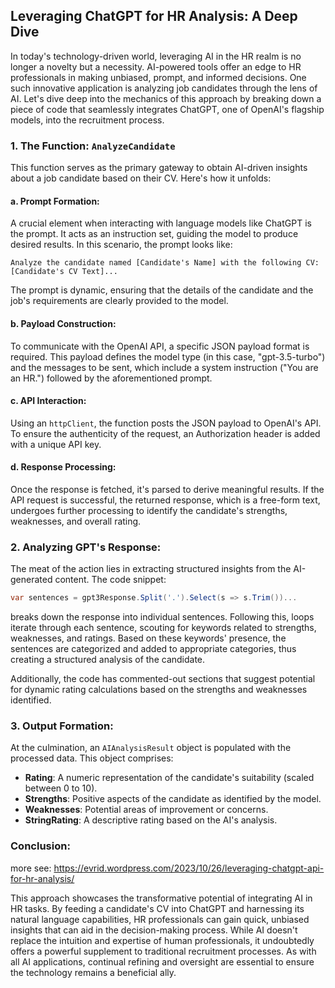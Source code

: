 ## Leveraging ChatGPT for HR Analysis: A Deep Dive

In today's technology-driven world, leveraging AI in the HR realm is no longer a novelty but a necessity. AI-powered tools offer an edge to HR professionals in making unbiased, prompt, and informed decisions. One such innovative application is analyzing job candidates through the lens of AI. Let's dive deep into the mechanics of this approach by breaking down a piece of code that seamlessly integrates ChatGPT, one of OpenAI's flagship models, into the recruitment process.

### 1. **The Function: `AnalyzeCandidate`**

This function serves as the primary gateway to obtain AI-driven insights about a job candidate based on their CV. Here's how it unfolds:

#### a. **Prompt Formation**:

A crucial element when interacting with language models like ChatGPT is the prompt. It acts as an instruction set, guiding the model to produce desired results. In this scenario, the prompt looks like:

```
Analyze the candidate named [Candidate's Name] with the following CV: [Candidate's CV Text]...
```

The prompt is dynamic, ensuring that the details of the candidate and the job's requirements are clearly provided to the model.

#### b. **Payload Construction**:

To communicate with the OpenAI API, a specific JSON payload format is required. This payload defines the model type (in this case, "gpt-3.5-turbo") and the messages to be sent, which include a system instruction ("You are an HR.") followed by the aforementioned prompt.

#### c. **API Interaction**:

Using an `httpClient`, the function posts the JSON payload to OpenAI's API. To ensure the authenticity of the request, an Authorization header is added with a unique API key.

#### d. **Response Processing**:

Once the response is fetched, it's parsed to derive meaningful results. If the API request is successful, the returned response, which is a free-form text, undergoes further processing to identify the candidate's strengths, weaknesses, and overall rating.

### 2. **Analyzing GPT's Response**:

The meat of the action lies in extracting structured insights from the AI-generated content. The code snippet:

```csharp
var sentences = gpt3Response.Split('.').Select(s => s.Trim())...
```

breaks down the response into individual sentences. Following this, loops iterate through each sentence, scouting for keywords related to strengths, weaknesses, and ratings. Based on these keywords' presence, the sentences are categorized and added to appropriate categories, thus creating a structured analysis of the candidate. 

Additionally, the code has commented-out sections that suggest potential for dynamic rating calculations based on the strengths and weaknesses identified.

### 3. **Output Formation**:

At the culmination, an `AIAnalysisResult` object is populated with the processed data. This object comprises:

- **Rating**: A numeric representation of the candidate's suitability (scaled between 0 to 10).
- **Strengths**: Positive aspects of the candidate as identified by the model.
- **Weaknesses**: Potential areas of improvement or concerns.
- **StringRating**: A descriptive rating based on the AI's analysis.

### **Conclusion**:
more see:
https://evrid.wordpress.com/2023/10/26/leveraging-chatgpt-api-for-hr-analysis/

This approach showcases the transformative potential of integrating AI in HR tasks. By feeding a candidate's CV into ChatGPT and harnessing its natural language capabilities, HR professionals can gain quick, unbiased insights that can aid in the decision-making process. While AI doesn't replace the intuition and expertise of human professionals, it undoubtedly offers a powerful supplement to traditional recruitment processes. As with all AI applications, continual refining and oversight are essential to ensure the technology remains a beneficial ally.
